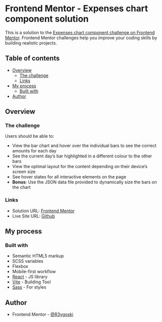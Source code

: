 # Frontend Mentor - Expenses chart component solution

This is a solution to the [Expenses chart component challenge on Frontend Mentor](https://www.frontendmentor.io/challenges/expenses-chart-component-e7yJBUdjwt). Frontend Mentor challenges help you improve your coding skills by building realistic projects. 

## Table of contents

- [Overview](#overview)
  - [The challenge](#the-challenge)
  - [Links](#links)
- [My process](#my-process)
  - [Built with](#built-with)
- [Author](#author)

## Overview

### The challenge

Users should be able to:

- View the bar chart and hover over the individual bars to see the correct amounts for each day
- See the current day’s bar highlighted in a different colour to the other bars
- View the optimal layout for the content depending on their device’s screen size
- See hover states for all interactive elements on the page
- **Bonus**: Use the JSON data file provided to dynamically size the bars on the chart

### Links

- Solution URL: [Frontend Mentor](https://www.frontendmentor.io/solutions/expense-chart-made-with-react-and-sass-2ZjCbuNzz5)
- Live Site URL: [Github](https://r3ygoski.github.io/expense-chart-react/)

## My process

### Built with

- Semantic HTML5 markup
- SCSS variables
- Flexbox
- Mobile-first workflow
- [React](https://react.dev/) - JS library
- [Vite](https://vitejs.dev/) - Building Tool
- [Sass](https://sass-lang.com/) - For styles

## Author

- Frontend Mentor - [@R3ygoski](https://www.frontendmentor.io/profile/R3ygoski)
